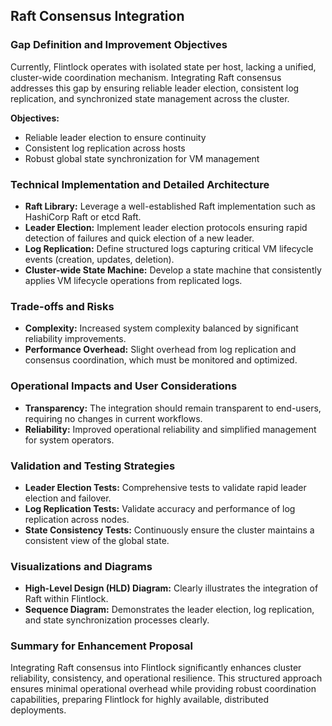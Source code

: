 ## Raft Consensus Integration

### Gap Definition and Improvement Objectives

Currently, Flintlock operates with isolated state per host, lacking a unified, cluster-wide coordination mechanism. Integrating Raft consensus addresses this gap by ensuring reliable leader election, consistent log replication, and synchronized state management across the cluster.

**Objectives:**

* Reliable leader election to ensure continuity
* Consistent log replication across hosts
* Robust global state synchronization for VM management

### Technical Implementation and Detailed Architecture

* **Raft Library:** Leverage a well-established Raft implementation such as HashiCorp Raft or etcd Raft.
* **Leader Election:** Implement leader election protocols ensuring rapid detection of failures and quick election of a new leader.
* **Log Replication:** Define structured logs capturing critical VM lifecycle events (creation, updates, deletion).
* **Cluster-wide State Machine:** Develop a state machine that consistently applies VM lifecycle operations from replicated logs.

### Trade-offs and Risks

* **Complexity:** Increased system complexity balanced by significant reliability improvements.
* **Performance Overhead:** Slight overhead from log replication and consensus coordination, which must be monitored and optimized.

### Operational Impacts and User Considerations

* **Transparency:** The integration should remain transparent to end-users, requiring no changes in current workflows.
* **Reliability:** Improved operational reliability and simplified management for system operators.

### Validation and Testing Strategies

* **Leader Election Tests:** Comprehensive tests to validate rapid leader election and failover.
* **Log Replication Tests:** Validate accuracy and performance of log replication across nodes.
* **State Consistency Tests:** Continuously ensure the cluster maintains a consistent view of the global state.

### Visualizations and Diagrams

* **High-Level Design (HLD) Diagram:** Clearly illustrates the integration of Raft within Flintlock.
* **Sequence Diagram:** Demonstrates the leader election, log replication, and state synchronization processes clearly.

### Summary for Enhancement Proposal

Integrating Raft consensus into Flintlock significantly enhances cluster reliability, consistency, and operational resilience. This structured approach ensures minimal operational overhead while providing robust coordination capabilities, preparing Flintlock for highly available, distributed deployments.
